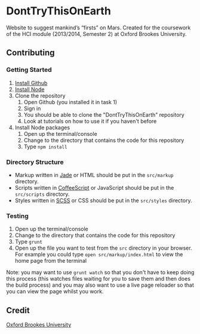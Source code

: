 # DontTryThisOnEarth
Website to suggest mankind’s “firsts” on Mars. Created for the coursework of the HCI module (2013/2014, Semester 2) at Oxford Brookes University.

## Contributing
### Getting Started
1. [Install Github](https://help.github.com/articles/set-up-git)
2. [Install Node](http://nodejs.org/)
3. Clone the repository
	1. Open Github (you installed it in task 1)
	2. Sign in
	3. You should be able to clone the "DontTryThisOnEarth" repository
	4. Look at tutorials on how to use it if you haven't before
4. Install Node packages
	1. Open up the terminal/console
	2. Change to the directory that contains the code for this repository
	3. Type `npm install`

### Directory Structure
- Markup written in [Jade](http://jade-lang.com/) or HTML should be put in the `src/markup` directory.
- Scripts written in [CoffeeScript](http://coffeescript.org/) or JavaScript should be put in the `src/scripts` directory.
- Styles written in [SCSS](http://sass-lang.com/) or CSS should be put in the `src/styles` directory.

### Testing
1. Open up the terminal/console
2. Change to the directory that contains the code for this repository
3. Type `grunt`
4. Open up the file you want to test from the `src` directory in your browser. For example you could type `open src/markup/index.html` to view the home page from the terminal

Note: you may want to use `grunt watch` so that you don't have to keep doing this process (this watches files waiting for you to save them and then does the build process) and you may also want to use a live page reloader so that you can view the page whilst you work.


## Credit
[Oxford Brookes University](http://www.brookes.ac.uk)


